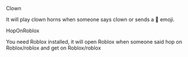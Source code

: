 Clown

It will play clown horns when someone says clown or sends a 🤡 emoji.

HopOnRoblox

You need Roblox installed, it will open Roblox when someone said hop on Roblox/roblox and get on Roblox/roblox

